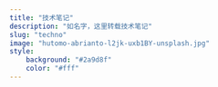 ```yaml
---
title: "技术笔记"
description: "如名字，这里转载技术笔记"
slug: "techno"
image: "hutomo-abrianto-l2jk-uxb1BY-unsplash.jpg"
style:
    background: "#2a9d8f"
    color: "#fff"
---
```

